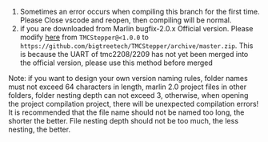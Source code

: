 1. Sometimes an error occurs when compiling this branch for the first time. Please Close vscode and reopen, then compiling will be normal.
2. if you are downloaded from Marlin bugfix-2.0.x Official version. Please modify [here](https://github.com/bigtreetech/BIGTREETECH-SKR-PRO-V1.1/blob/9ae95e478c74dc1e5c7fec6d94e13c3bedf2169f/firmware/Marlin-SKR-Pro/platformio.ini#L34) from `TMCStepper@<1.0.0` to `https://github.com/bigtreetech/TMCStepper/archive/master.zip`. 
This is because the UART of tmc2208/2209 has not yet been merged into the official version, please use this method before merged

Note: if you want to design your own version naming rules, folder names must not exceed 64 characters in length, 
marlin 2.0 project files in other folders, folder nesting depth can not exceed 3, 
otherwise, when opening the project compilation project, there will be unexpected compilation errors!
It is recommended that the file name should not be named too long, the shorter the better. 
File nesting depth should not be too much, the less nesting, the better.
